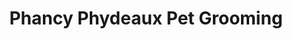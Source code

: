 ---
title: "Phancy Phydeaux Pet Grooming"
url: /broken-arrow/phancy-phydeaux-pet-grooming/
shop: pet grooming
---